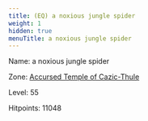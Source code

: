 ```yaml
---
title: (EQ) a noxious jungle spider
weight: 1
hidden: true
menuTitle: a noxious jungle spider
---
```


Name: a noxious jungle spider


Zone: [Accursed Temple of Cazic-Thule](/en/eq/exploration/accursed_temple_of_cazicthule)

Level: 55

Hitpoints: 11048